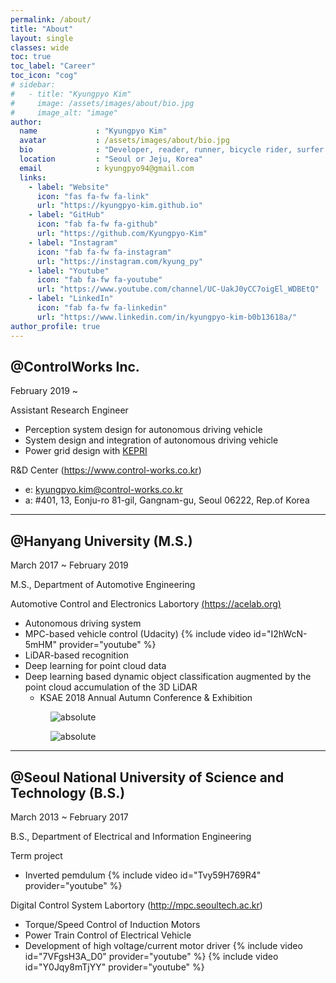 ```yaml
---
permalink: /about/
title: "About"
layout: single
classes: wide
toc: true
toc_label: "Career"
toc_icon: "cog"
# sidebar:
#   - title: "Kyungpyo Kim"
#     image: /assets/images/about/bio.jpg
#     image_alt: "image"
author:
  name             : "Kyungpyo Kim"
  avatar           : /assets/images/about/bio.jpg
  bio              : "Developer, reader, runner, bicycle rider, surfer and swimmer."
  location         : "Seoul or Jeju, Korea"
  email            : kyungpyo94@gmail.com
  links:
    - label: "Website"
      icon: "fas fa-fw fa-link"
      url: "https://kyungpyo-kim.github.io"
    - label: "GitHub"
      icon: "fab fa-fw fa-github"
      url: "https://github.com/Kyungpyo-Kim"
    - label: "Instagram"
      icon: "fab fa-fw fa-instagram"
      url: "https://instagram.com/kyung_py"
    - label: "Youtube"
      icon: "fab fa-fw fa-youtube"
      url: "https://www.youtube.com/channel/UC-UakJ0yCC7oigEl_WDBEtQ"
    - label: "LinkedIn"
      icon: "fab fa-fw fa-linkedin"
      url: "https://www.linkedin.com/in/kyungpyo-kim-b0b13618a/"
author_profile: true
---
```

## @ControlWorks Inc.
February 2019 ~ 

Assistant Research Engineer
* Perception system design for autonomous driving vehicle
* System design and integration of autonomous driving vehicle
* Power grid design with [KEPRI](https://www.kepri.re.kr)

R&D Center (https://www.control-works.co.kr)
* e: kyungpyo.kim@control-works.co.kr
* a: #401, 13, Eonju-ro 81-gil, Gangnam-gu, Seoul 06222, Rep.of Korea 
 
---
## @Hanyang University (M.S.)

March 2017 ~ February 2019

M.S., Department of Automotive Engineering

Automotive Control and Electronics Labortory [(https://acelab.org)](https://www.acelab.org/smart-car-research-group)
 * Autonomous driving system
 * MPC-based vehicle control (Udacity)
    {% include video id="I2hWcN-5mHM" provider="youtube" %}
 * LiDAR-based recognition
 * Deep learning for point cloud data
 * Deep learning based dynamic object classification augmented by the point cloud accumulation of the 3D LiDAR 
   - KSAE 2018 Annual Autumn Conference & Exhibition
    <figure>
      <img src='{{ "/assets/images/about/KSAE_Abstraction_kyungpyo_ver_final_revision/slide1.jpg" | relative_url }}' alt='absolute'>
    </figure>
    <figure>
      <img src='{{ "/assets/images/about/KSAE_Abstraction_kyungpyo_ver_final_revision/slide1.jpg" | relative_url }}' alt='absolute'>
    </figure>
---
## @Seoul National University of Science and Technology (B.S.)

March 2013 ~ February 2017

B.S., Department of Electrical and Information Engineering

Term project
 * Inverted pemdulum
    {% include video id="Tvy59H769R4" provider="youtube" %}

Digital Control System Labortory (http://mpc.seoultech.ac.kr)
 * Torque/Speed Control of Induction Motors
 * Power Train Control of Electrical Vehicle
 * Development of high voltage/current motor driver
      {% include video id="7VFgsH3A_D0" provider="youtube" %}
      {% include video id="Y0Jqy8mTjYY" provider="youtube" %}
